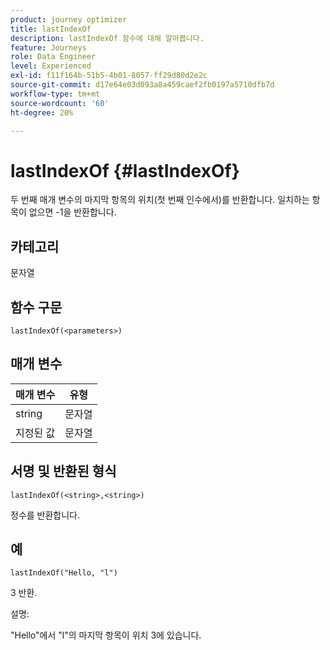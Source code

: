 ```yaml
---
product: journey optimizer
title: lastIndexOf
description: lastIndexOf 함수에 대해 알아봅니다.
feature: Journeys
role: Data Engineer
level: Experienced
exl-id: f11f164b-51b5-4b01-8057-ff29d80d2e2c
source-git-commit: d17e64e03d093a8a459caef2fb0197a5710dfb7d
workflow-type: tm+mt
source-wordcount: '60'
ht-degree: 20%

---
```


# lastIndexOf {#lastIndexOf}

두 번째 매개 변수의 마지막 항목의 위치(첫 번째 인수에서)를 반환합니다. 일치하는 항목이 없으면 -1을 반환합니다.

## 카테고리

문자열

## 함수 구문

`lastIndexOf(<parameters>)`

## 매개 변수

| 매개 변수 | 유형 |
|-----------|------------------|
| string | 문자열 |
| 지정된 값 | 문자열 |

## 서명 및 반환된 형식

`lastIndexOf(<string>,<string>)`

정수를 반환합니다.

## 예

`lastIndexOf("Hello, "l")`

3 반환.

설명:

&quot;Hello&quot;에서 &quot;l&quot;의 마지막 항목이 위치 3에 있습니다.
